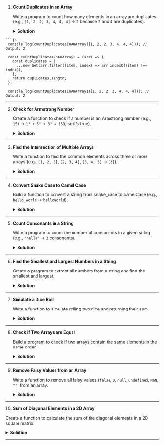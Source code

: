 
1. **Count Duplicates in an Array**

   Write a program to count how many elements in an array are duplicates (e.g., `[1, 2, 2, 3, 4, 4, 4]` → `2` because `2` and `4` are duplicates).

   <details>
      <summary><strong>Solution</strong></summary>

   ```js
   const countDuplicatesInAnArray = (arr) => {
     let obj = {};
     let count = 0;

     for (let num of arr) {
       obj[num] = (obj[num] || 0) + 1;
     }

     for (let key in obj) {
       if (obj[key] > 1) {
         count++;
       }
     }

     return count;
   };
  ```
  ```js
   console.log(countDuplicatesInAnArray([1, 2, 2, 3, 4, 4, 4])); // Output: 2

   const countDuplicatesInAnArray1 = (arr) => {
     const duplicates = [
       ...new Set(arr.filter((item, index) => arr.indexOf(item) !== index)),
     ];
     return duplicates.length;
   };

   console.log(countDuplicatesInAnArray1([1, 2, 2, 3, 4, 4, 4])); // Output: 2
   ```

   </details>

---

2. **Check for Armstrong Number**

   Create a function to check if a number is an Armstrong number (e.g., `153` → `1³ + 5³ + 3³ = 153`, so it’s true).

   <details>
      <summary><strong>Solution</strong></summary>

   ```js
   const armstrongNumber = (num) => {
     const digits = num.toString();
     let sum = 0;

     for (let digit of digits) {
       sum += digit ** digits.length;
     }

     return sum === num;
   };

   console.log(armstrongNumber(153)); // true
   console.log(armstrongNumber(123)); // false
   ```

   </details>

---

3. **Find the Intersection of Multiple Arrays**

   Write a function to find the common elements across three or more arrays (e.g., `[1, 2, 3]`, `[2, 3, 4]`, `[3, 4, 5]` → `[3]`).

   <details>
      <summary><strong>Solution</strong></summary>

   ```js
   const commonElements = (...arrays) => {
     if (arrays.length === 0) return [];
     return arrays.reduce(
       (common, array) => common.filter((item) => array.includes(item)),
       arrays[0]
     );
   };

   console.log(commonElements([1, 2, 3], [2, 3, 4], [3, 4, 5])); // Output: [3]
   ```

   </details>

---

4. **Convert Snake Case to Camel Case**

   Build a function to convert a string from snake_case to camelCase (e.g., `hello_world` → `helloWorld`).

   <details>
      <summary><strong>Solution</strong></summary>

   ```js
   const convertSnakeToCamelCase = (str) => {
     return str
       .split("_")
       .map((word, index) =>
         index === 0 ? word : word.charAt(0).toUpperCase() + word.slice(1)
       )
       .join("");
   };

   console.log(convertSnakeToCamelCase("hello_world")); // Output: helloWorld
   ```

   </details>

---

5. **Count Consonants in a String**

   Write a program to count the number of consonants in a given string (e.g., `"hello"` → `3` consonants).

   <details>
      <summary><strong>Solution</strong></summary>

   ```js
   const countConsonants = (str) => {
     const vowels = "aeiouAEIOU";
     let count = 0;

     for (let char of str) {
       if (!vowels.includes(char) && /[A-Za-z]/.test(char)) {
         count++;
       }
     }

     return count;
   };

   console.log(countConsonants("hello")); // Output: 3
   console.log(countConsonants("world")); // Output: 4
   ```

   </details>

---

6. **Find the Smallest and Largest Numbers in a String**

   Create a program to extract all numbers from a string and find the smallest and largest.

   <details>
      <summary><strong>Solution</strong></summary>

   ```js
   const findSmallestLargest = (str) => {
     const numbers = str.match(/-?\d+/g)?.map(Number) || [];
     return {
       smallest: Math.min(...numbers),
       largest: Math.max(...numbers),
     };
   };

   console.log(findSmallestLargest("I have 3 apples and 10 bananas")); // { smallest: 3, largest: 10 }
   console.log(findSmallestLargest("The range is -5 to 20")); // { smallest: -5, largest: 20 }
   ```

   </details>

---

7. **Simulate a Dice Roll**

   Write a function to simulate rolling two dice and returning their sum.

   <details>
      <summary><strong>Solution</strong></summary>

   ```js
   const rollTwoDices = () => {
     const dice1 = Math.floor(Math.random() * 6 + 1);
     const dice2 = Math.floor(Math.random() * 6 + 1);
     return `${dice1} + ${dice2} = ${dice1 + dice2}`;
   };

   console.log(rollTwoDices()); // Example output: 3 + 5 = 8
   ```

   </details>

---

8. **Check if Two Arrays are Equal**

   Build a program to check if two arrays contain the same elements in the same order.

   <details>
      <summary><strong>Solution</strong></summary>

   ```js
   const areArraysEqual = (arr1, arr2) => {
     if (arr1.length !== arr2.length) return false;

     for (let i = 0; i < arr1.length; i++) {
       if (arr1[i] !== arr2[i]) return false;
     }

     return true;
   };

   console.log(areArraysEqual([1, 2, 3], [1, 2, 3])); // true
   console.log(areArraysEqual([1, 2], [1, 2, 3])); // false
   ```

   </details>

---

9. **Remove Falsy Values from an Array**

   Write a function to remove all falsy values (`false`, `0`, `null`, `undefined`, `NaN`, `""`) from an array.

   <details>
      <summary><strong>Solution</strong></summary>

   ```js
   const removeFalsyValues = (arr) => arr.filter(Boolean);

   console.log(removeFalsyValues([0, 1, false, 2, "", 3])); // [1, 2, 3]
   ```

   </details>

---

10. **Sum of Diagonal Elements in a 2D Array**

Create a function to calculate the sum of the diagonal elements in a 2D square matrix.

   <details>
      <summary><strong>Solution</strong></summary>

```js
const sumDiagonal = (matrix) => {
  let sum = 0;
  for (let i = 0; i < matrix.length; i++) {
    sum += matrix[i][i];
  }
  return sum;
};

console.log(
  sumDiagonal([
    [1, 2, 3],
    [4, 5, 6],
    [7, 8, 9],
  ])
); // Output: 15
```

   </details>

---
